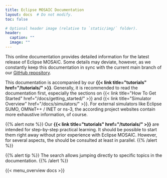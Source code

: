 ```yaml
---
title: Eclipse MOSAIC Documentation
layout: docs  # Do not modify.
toc: false

# Optional header image (relative to `static/img/` folder).
header:
  caption: ""
  image: ""
---
```


This online documentation provides detailed information for the latest release of Eclipse MOSAIC. Some details may
deviate, however, as we constantly keep this documentation in sync with the current main branch of our
<a href="https://github.com/eclipse/mosaic" target="_blank"><i class="fab fa-github"></i> GitHub repository</a>.

This documentation is accompanied by our **{{< link title="tutorials" href="/tutorials/" >}}**. Generally, it is recommended to read
the documentation first, especially the sections on {{< link title="How To Get Started" href="/docs/getting_started/" >}} and
{{< link title="Simulator Overview" href="/docs/simulators/" >}}. For external simulators like Eclipse SUMO, OMNeT++ / INET or ns-3,
the according project websites contain more exhaustive information, of course.

{{% alert note %}}
Our **{{< link title="tutorials" href="/tutorials/" >}}** are intended for step-by-step practical learning. It should be possible to
start them right away without prior experience with Eclipse MOSAIC. However, for several aspects, the should be
consulted at least in parallel.
{{% /alert %}}

{{% alert tip %}}
The search allows jumping directly to specific topics in the documentation.
{{% /alert %}}

{{< menu_overview docs >}}
